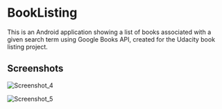 # BookListing
This is an Android application showing a list of books associated with a given search term using Google Books API, created for the Udacity book listing project.

## Screenshots
![Screenshot_4](https://user-images.githubusercontent.com/54080505/88098551-dc017180-cb91-11ea-850b-22c1ee1dbaf8.jpg)

![Screenshot_5](https://user-images.githubusercontent.com/54080505/88098554-de63cb80-cb91-11ea-9af1-66d67d06b348.jpg)
